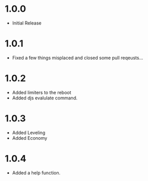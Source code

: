 # 1.0.0
- Initial Release
# 1.0.1
- Fixed a few things misplaced and closed some pull reqeusts...
# 1.0.2
- Added limiters to the reboot
- Added djs evalulate command.
# 1.0.3
- Added Leveling
- Added Economy
# 1.0.4 
- Added a help function.
